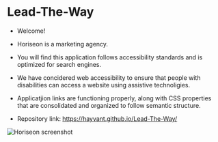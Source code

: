 # Lead-The-Way

* Welcome!

* Horiseon is a marketing agency.

* You will find this application follows accessibility standards and is optimized for search engines.

* We have concidered web accessibility to ensure that people with disabilities can access a website using assistive technoligies. 

* Applicatjion links are functioning properly, along with CSS properties that are consolidated and organized to follow semantic structure. 

* Repository link: https://hayvant.github.io/Lead-The-Way/


![Horiseon screenshot](./Horiseon-Screenshot.png )
